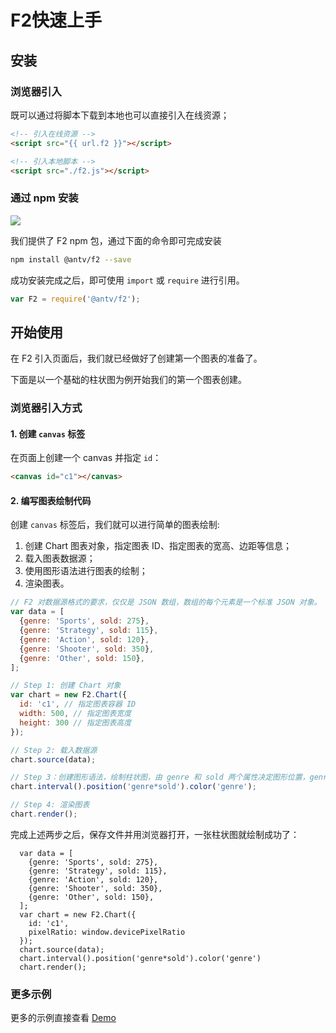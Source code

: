 <!--
index: 1
title: 快速上手
resource:
  jsFiles:
    - ${url.f2}
-->

# F2快速上手

## 安装

### 浏览器引入

既可以通过将脚本下载到本地也可以直接引入在线资源；


```html
<!-- 引入在线资源 -->
<script src="{{ url.f2 }}"></script>
```

```html
<!-- 引入本地脚本 -->
<script src="./f2.js"></script>
```

### 通过 npm 安装
<a href="https://www.npmjs.com/package/@antv/f2" target="_blank"><img src="https://img.shields.io/npm/v/@antv/f2.svg?style=flat-square"></a>

我们提供了 F2 npm 包，通过下面的命令即可完成安装

```bash
npm install @antv/f2 --save
```
成功安装完成之后，即可使用 `import` 或 `require` 进行引用。

```js
var F2 = require('@antv/f2');
```

## 开始使用

在 F2 引入页面后，我们就已经做好了创建第一个图表的准备了。

下面是以一个基础的柱状图为例开始我们的第一个图表创建。

### 浏览器引入方式

#### 1. 创建 `canvas` 标签

在页面上创建一个 canvas 并指定 `id`：

```html
<canvas id="c1"></canvas>
```

#### 2. 编写图表绘制代码

创建 `canvas` 标签后，我们就可以进行简单的图表绘制:

1. 创建 Chart 图表对象，指定图表 ID、指定图表的宽高、边距等信息；
2. 载入图表数据源；
3. 使用图形语法进行图表的绘制；
4. 渲染图表。

```js
// F2 对数据源格式的要求，仅仅是 JSON 数组，数组的每个元素是一个标准 JSON 对象。
var data = [ 
  {genre: 'Sports', sold: 275},
  {genre: 'Strategy', sold: 115},
  {genre: 'Action', sold: 120},
  {genre: 'Shooter', sold: 350},
  {genre: 'Other', sold: 150},
];

// Step 1: 创建 Chart 对象
var chart = new F2.Chart({
  id: 'c1', // 指定图表容器 ID
  width: 500, // 指定图表宽度
  height: 300 // 指定图表高度    
});

// Step 2: 载入数据源
chart.source(data);

// Step 3：创建图形语法，绘制柱状图，由 genre 和 sold 两个属性决定图形位置，genre 映射至 x 轴，sold 映射至 y 轴
chart.interval().position('genre*sold').color('genre');

// Step 4: 渲染图表
chart.render();
```

完成上述两步之后，保存文件并用浏览器打开，一张柱状图就绘制成功了：

<canvas id="c1" width="500" height="300"></canvas>

```js-
  var data = [
    {genre: 'Sports', sold: 275},
    {genre: 'Strategy', sold: 115},
    {genre: 'Action', sold: 120},
    {genre: 'Shooter', sold: 350},
    {genre: 'Other', sold: 150},
  ];
  var chart = new F2.Chart({
    id: 'c1',
    pixelRatio: window.devicePixelRatio
  });
  chart.source(data);
  chart.interval().position('genre*sold').color('genre')
  chart.render();
```

### 更多示例

更多的示例直接查看 [Demo](../demo/index.html)
